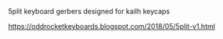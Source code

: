 5plit keyboard gerbers designed for kailh keycaps

https://oddrocketkeyboards.blogspot.com/2018/05/5plit-v1.html
